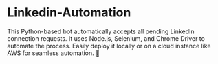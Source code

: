 # Linkedin-Automation
This Python-based bot automatically accepts all pending LinkedIn connection requests. It uses Node.js, Selenium, and Chrome Driver to automate the process. Easily deploy it locally or on a cloud instance like AWS for seamless automation. 🚀
